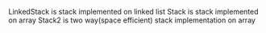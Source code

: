 LinkedStack is stack implemented on linked list
Stack is stack implemented on array
Stack2 is two way(space efficient) stack implementation on array